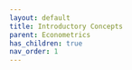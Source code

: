 ```yaml
---
layout: default
title: Introductory Concepts
parent: Econometrics
has_children: true
nav_order: 1
---
```

